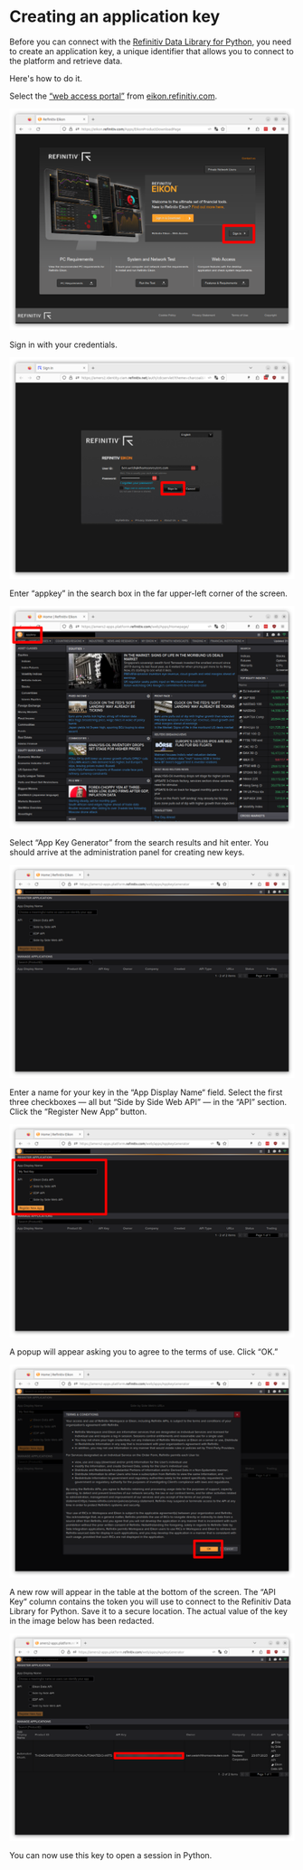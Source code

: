 # Creating an application key

Before you can connect with the [Refinitiv Data Library for Python](https://pypi.org/project/refinitiv-data/), you need to create an application key,  a unique identifier that allows you to connect to the platform and retrieve data.

Here's how to do it.

Select the [“web access portal”](https://eikon.refinitiv.com/Apps/EikonProductDownloadPage) from [eikon.refinitiv.com](https://eikon.refinitiv.com/).

[![Eikon web access portal](_static/img/portal.png)](https://eikon.refinitiv.com/Apps/EikonProductDownloadPage)

Sign in with your credentials.

![Eikon web access portal login](_static/img/password.png)

Enter “appkey” in the search box in the far upper-left corner of the screen.

![Eikon web access portal search of "appkey"](_static/img/search.png)

Select “App Key Generator” from the search results and hit enter. You should arrive at the administration panel for creating new keys.

![Eikon app key generator](_static/img/appkeygenerator.png)

Enter a name for your key in the “App Display Name“ field. Select the first three checkboxes — all but “Side by Side Web API” — in the “API” section. Click the “Register New App” button.

![Eikon app key form](_static/img/form.png)

A popup will appear asking you to agree to the terms of use. Click “OK.”

![Eikon app key terms of use](_static/img/terms.png)

A new row will appear in the table at the bottom of the screen. The “API Key“ column contains the token you will use to connect to the Refinitiv Data Library for Python. Save it to a secure location. The actual value of the key in the image below has been redacted.

![Eikon app key table](_static/img/table.png)

You can now use this key to open a session in Python.
